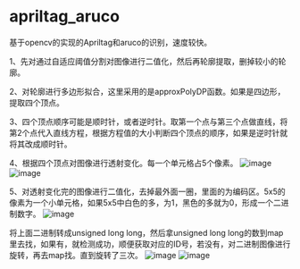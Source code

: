 # apriltag_aruco
基于opencv的实现的Apriltag和aruco的识别，速度较快。

1、先对通过自适应阈值分割对图像进行二值化，然后再轮廓提取，删掉较小的轮廓。

2、对轮廓进行多边形拟合，这里采用的是approxPolyDP函数。如果是四边形，提取四个顶点。

3、四个顶点顺序可能是顺时针，或者逆时针。取第一个点与第三个点做直线，将第2个点代入直线方程，根据方程值的大小判断四个顶点的顺序，如果是逆时针就将其改成顺时针。

4、根据四个顶点对图像进行透射变化。每一个单元格占5个像素。
![image](https://user-images.githubusercontent.com/16878651/192954687-02f1ed20-50a9-4f01-87c7-ace97031b38b.png)
![image](https://user-images.githubusercontent.com/16878651/192955004-a187b134-a10c-4a39-9f7c-8b76e6cf453a.png)

5、对透射变化完的图像进行二值化，去掉最外面一圈，里面的为编码区。5x5的像素为一个小单元格，如果5x5中白色的多，为1，黑色的多就为0，形成一个二进制数字。
![image](https://user-images.githubusercontent.com/16878651/192955108-b3bdb2b7-89ef-49b0-89ab-6dfc75f832aa.png)

将上面二进制转成unsigned long long，然后拿unsigned long long的数到map里去找，如果有，就检测成功，顺便获取对应的ID号，若没有，对二进制图像进行旋转，再去map找。直到旋转了三次。
![image](https://user-images.githubusercontent.com/16878651/192955166-eb9459b6-0bdc-41cf-b973-3cd6a096ddb6.png)
![image](https://user-images.githubusercontent.com/16878651/192955363-4de1bbb3-e284-46fe-982c-57726ed2f9aa.png)



